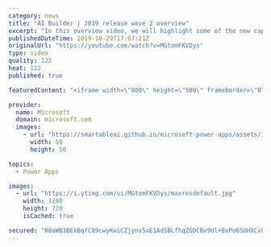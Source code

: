 ```yaml
---
category: news
title: "AI Builder | 2019 release wave 2 overview"
excerpt: "In this overview video, we will highlight some of the new capabilities included in the latest update to AI Builder within Power Apps that will help you plan and prepare for the upcoming updates with confidence.     Here are the capabilities covered:  • Building AI models  • Managing and sharing AI models"
publishedDateTime: 2019-10-29T17:07:21Z
originalUrl: "https://youtube.com/watch?v=MGtomFKVDys"
type: video
quality: 122
heat: 122
published: true

featuredContent: "<iframe width=\"800\" height=\"500\" frameborder=\"0\" src=\"https://www.youtube.com/embed/MGtomFKVDys\" allow=\"accelerometer; autoplay; encrypted-media; gyroscope; picture-in-picture\" allowfullscreen></iframe>"

provider:
  name: Microsoft
  domain: microsoft.com
  images:
    - url: "https://smartableai.github.io/microsoft-power-apps/assets/images/organizations/microsoft.com-50x50.jpg"
      width: 50
      height: 50

topics:
  - Power Apps

images:
  - url: "https://i.ytimg.com/vi/MGtomFKVDys/maxresdefault.jpg"
    width: 1280
    height: 720
    isCached: true

secured: "R8oWB1BEkBqfC89cwyKwiCZjynv5aE1AdSBLfhqZGDCBv9Ul+BvPo6SUHXCv8tXueVKk2rHMT03QCix++ElOAC8yNXPOoniYsNtV7kOH4ZaT6kBn2sUIduVXC5rrDx4eD6Ldsdxt4j+WVqGp+DSqCy/wY16hSdXkziPQLCZ8ppp1AzBHzcgYimsd3Qs+k9hEtuPBBbLZOF+Wa/aXnASJs5wDbZkQd3KYOcbLNW2wN6lg349tHySO8E+xUxlTw39ii4razpFVOpiKjcwWDAEkLMjh2R0fOqkwCILqBLSxIqavYbLfXmgChvl+u3zK6nNSPUGxWhqJiq9d0gqOGUyHkUyIybxAAwX7Ko4C6HzO9filRyPwY2HQoGzOevR9Ku9jRyy7yrttEic9QtX/9a+SO/4Z1GYNe1+erVN97yEitO3UfbjghuFWcGeClInlmViX;0228BVRyUEtluad0LIAoYw=="
---
```


